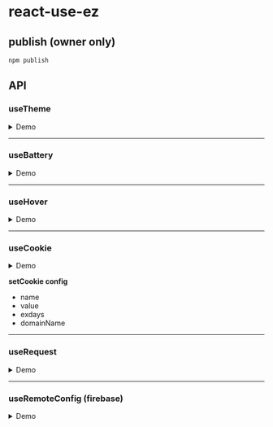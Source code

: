 # react-use-ez

## publish (owner only)

```js
npm publish
```

## API

### useTheme

<details close>
<summary>Demo</summary>

```js
import { useTheme, Theme } from "react-use-ez";

const [theme, changeTheme] = useTheme()

<button onClick={() => changeTheme()}>change theme</button>
```

</details>

---

### useBattery

<details close>
<summary>Demo</summary>

```js
import { useBattery } from 'react-use-ez'

const battery = useBattery()
```

</details>

---

### useHover

<details close>
<summary>Demo</summary>

```js
import { useHover } from 'react-use-ez'

const [hoverRef, isHovering] = useHover()

<div ref={hoverRef}>{isHovering ? "Hovering" : "Not Hovering"}</div>
```

</details>

---

### useCookie

<details close>
<summary>Demo</summary>

```js
import { useCookie } from 'react-use-ez'

const [getCookie, setCookie] = useCookie()

console.log(getCookie("cookie-name"))

<button
    onClick={() => {
      setCookie("cookie-name", "cookie-value");
    }}
  >
    點擊
</button>
```

</details>

**setCookie config**

- name
- value
- exdays
- domainName

---

### useRequest

<details close>
<summary>Demo</summary>

```js
import { useRequest } from 'react-use-ez'

const getUser = (): Promise<any> => {...}

const { loading, data: users, error } = useRequest(getUsers);
```

</details>

---

### useRemoteConfig (firebase)

<details close>
<summary>Demo</summary>

```js
import { useRemoteConfig } from 'react-use-ez'

const firebaseConfig = {
  apiKey: ''
  authDomain: ''
  projectId: ''
  storageBucket: ''
  messagingSenderId: ''
  appId: ''
}

const message = useRemoteConfig(firebaseConfig, 'config-name')
```
